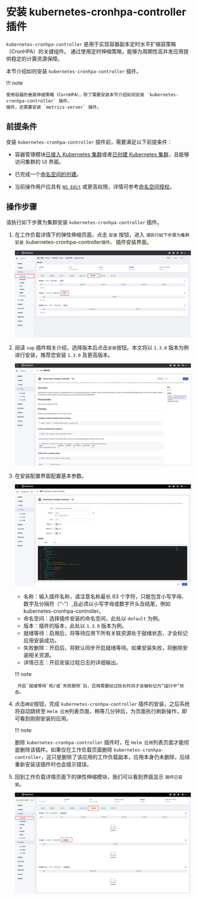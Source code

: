 # 安装 kubernetes-cronhpa-controller 插件

`kubernetes-cronhpa-controller` 是用于实现容器副本定时水平扩缩容策略（CronHPA）的关键组件。
通过使用定时伸缩策略，能够为周期性高并发应用提供稳定的计算资源保障。

本节介绍如何安装 `kubernetes-cronhpa-controller` 插件。

!!! note

    使用容器的垂直伸缩策略（CornHPA），除了需要安装本节介绍如何安装 `kubernetes-cronhpa-controller` 插件。
    插件，还需要安装 `metrics-server` 插件。

## 前提条件

安装 `kubernetes-cronhpa-controller` 插件前，需要满足以下前提条件：

- 容器管理模块[已接入 Kubernetes 集群](../clusters/integrate-cluster.md)或者[已创建 Kubernetes 集群](../clusters/create-cluster.md)，且能够访问集群的 UI 界面。

- 已完成一个[命名空间的创建](../namespaces/createns.md)。

- 当前操作用户应具有 [`NS Edit`](../permissions/permission-brief.md#ns-edit) 或更高权限，详情可参考[命名空间授权](../namespaces/createns.md)。

## 操作步骤

请执行如下步骤为集群安装 `kubernetes-cronhpa-controller` 插件。

1. 在工作负载详情下的弹性伸缩页面，点击 `安装` 按钮，进入 `请执行如下步骤为集群安装 `kubernetes-cronhpa-controller` 插件。
` 插件安装界面。

    ![工作负载](../../images/installcronhpa.png)

2. 阅读 `vap` 插件相关介绍，选择版本后点击`安装`按钮。本文将以 `1.3.0` 版本为例进行安装，推荐您安装 `1.3.0` 及更高版本。

    ![工作负载](../../images/installcronhpa1.png)

3. 在安装配置界面配置基本参数。

    ![工作负载](../../images/installcronhpa2.png)

    - 名称：输入插件名称，请注意名称最长 63 个字符，只能包含小写字母、数字及分隔符（“-”）,且必须以小写字母或数字开头及结尾，例如kubernetes-cronhpa-controller。
    - 命名空间：选择插件安装的命名空间，此处以 `default` 为例。
    - 版本：插件的版本，此处以 `1.3.0` 版本为例。
    - 就绪等待：启用后，将等待应用下所有关联资源处于就绪状态，才会标记应用安装成功。
    - 失败删除：开启后，将默认同步开启就绪等待。如果安装失败，将删除安装相关资源。
    - 详情日志：开启安装过程日志的详细输出。

    !!! note

        开启`就绪等待`和/或`失败删除`后，应用需要经过较长时间才会被标记为“运行中”状态。

5. 点击`确定`按钮，完成 `kubernetes-cronhpa-controller` 插件的安装，之后系统将自动跳转至 `Helm 应用`列表页面，稍等几分钟后，为页面执行刷新操作，即可看到刚刚安装的应用。

    !!! note

    删除 `kubernetes-cronhpa-controller` 插件时，在 `Helm 应用`列表页面才能彻底删除该插件。如果仅在工作负载页面删除 `kubernetes-cronhpa-controller`，这只是删除了该应用的工作负载副本，应用本身仍未删除，后续重新安装该插件时也会提示错误。

6. 回到工作负载详情页面下的弹性伸缩模块，我们可以看到界面显示 `插件已安装`。

    ![工作负载](../../images/installcronhpa3.png)
